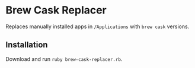 # Brew Cask Replacer

Replaces manually installed apps in `/Applications` with `brew cask` versions.

## Installation

Download and run `ruby brew-cask-replacer.rb`.
